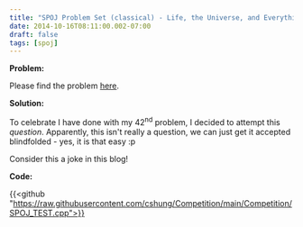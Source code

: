 ```yaml
---
title: "SPOJ Problem Set (classical) - Life, the Universe, and Everything"
date: 2014-10-16T08:11:00.002-07:00
draft: false
tags: [spoj]
---
```


**Problem:**

Please find the problem [here](http://www.spoj.com/problems/TEST/).

**Solution:**

To celebrate I have done with my 42<sup>nd</sup> problem, I decided to attempt this *question*. Apparently, this isn't really a question, we can just get it accepted blindfolded - yes, it is that easy :p

Consider this a joke in this blog!

**Code:**

{{<github "https://raw.githubusercontent.com/cshung/Competition/main/Competition/SPOJ_TEST.cpp">}}
